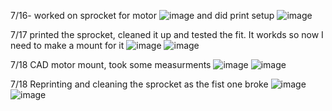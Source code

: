 7/16- worked on sprocket for motor
![image](https://github.com/user-attachments/assets/55dcb770-e8a8-4e83-a7df-6e61da9ff5b8)
and did print setup
![image](https://github.com/user-attachments/assets/794ee6ed-0597-4b04-82c9-e9d9e7ebe6ff)


7/17 printed the sprocket, cleaned it up and tested the fit. It workds so now I need to make a mount for it
![image](https://github.com/user-attachments/assets/5a411b43-67ac-41ce-a7ad-6bf7c63086cb)
![image](https://github.com/user-attachments/assets/0976efca-9bf6-46bf-90d1-3e25c838b32c)

7/18 CAD motor mount, took some measurments
![image](https://github.com/user-attachments/assets/37eebad6-150c-4ae7-92bc-5e0c7e32c009)
![image](https://github.com/user-attachments/assets/d10a453e-b96f-46d4-98d3-72d5ba9cfcf5)

7/18 Reprinting and cleaning the sprocket as the fist one broke
![image](https://github.com/user-attachments/assets/f5a1e40c-b30a-450f-ab96-b1a3d52bd5f0)
![image](https://github.com/user-attachments/assets/879ec3e2-73f0-4000-867a-28d1e67d7bde)

